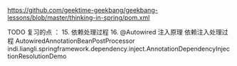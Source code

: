 https://github.com/geektime-geekbang/geekbang-lessons/blob/master/thinking-in-spring/pom.xml

TODO 
复习的点 ： 
15. 依赖处理过程
16. @Autowired 注入原理
依赖注入处理过程  AutowiredAnnotationBeanPostProcessor 
indi.liangli.springframework.dependency.inject.AnnotationDependencyInjectionResolutionDemo



